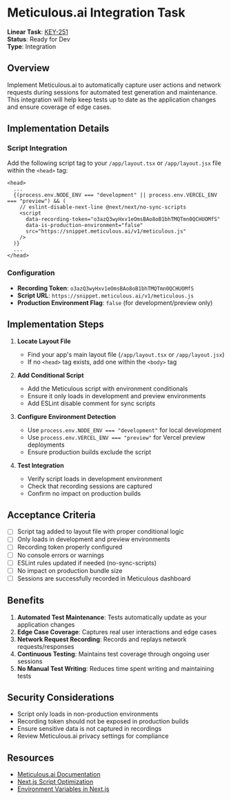 # Meticulous.ai Integration Task

**Linear Task**: [KEY-251](https://linear.app/team/issue/KEY-251)  
**Status**: Ready for Dev  
**Type**: Integration

## Overview

Implement Meticulous.ai to automatically capture user actions and network requests during sessions for automated test generation and maintenance. This integration will help keep tests up to date as the application changes and ensure coverage of edge cases.

## Implementation Details

### Script Integration

Add the following script tag to your `/app/layout.tsx` or `/app/layout.jsx` file within the `<head>` tag:

```tsx
<head>
  ...
  {(process.env.NODE_ENV === "development" || process.env.VERCEL_ENV === "preview") && (
    // eslint-disable-next-line @next/next/no-sync-scripts
    <script
      data-recording-token="o3azQ3wyHxv1eOmsBAo8oB1bhTMQTmn0QCHUOMfS"
      data-is-production-environment="false"
      src="https://snippet.meticulous.ai/v1/meticulous.js"
    />
  )}
  ...
</head>
```

### Configuration

- **Recording Token**: `o3azQ3wyHxv1eOmsBAo8oB1bhTMQTmn0QCHUOMfS`
- **Script URL**: `https://snippet.meticulous.ai/v1/meticulous.js`
- **Production Environment Flag**: `false` (for development/preview only)

## Implementation Steps

1. **Locate Layout File**
   - Find your app's main layout file (`/app/layout.tsx` or `/app/layout.jsx`)
   - If no `<head>` tag exists, add one within the `<body>` tag

2. **Add Conditional Script**
   - Add the Meticulous script with environment conditionals
   - Ensure it only loads in development and preview environments
   - Add ESLint disable comment for sync scripts

3. **Configure Environment Detection**
   - Use `process.env.NODE_ENV === "development"` for local development
   - Use `process.env.VERCEL_ENV === "preview"` for Vercel preview deployments
   - Ensure production builds exclude the script

4. **Test Integration**
   - Verify script loads in development environment
   - Check that recording sessions are captured
   - Confirm no impact on production builds

## Acceptance Criteria

- [ ] Script tag added to layout file with proper conditional logic
- [ ] Only loads in development and preview environments  
- [ ] Recording token properly configured
- [ ] No console errors or warnings
- [ ] ESLint rules updated if needed (no-sync-scripts)
- [ ] No impact on production bundle size
- [ ] Sessions are successfully recorded in Meticulous dashboard

## Benefits

1. **Automated Test Maintenance**: Tests automatically update as your application changes
2. **Edge Case Coverage**: Captures real user interactions and edge cases
3. **Network Request Recording**: Records and replays network requests/responses
4. **Continuous Testing**: Maintains test coverage through ongoing user sessions
5. **No Manual Test Writing**: Reduces time spent writing and maintaining tests

## Security Considerations

- Script only loads in non-production environments
- Recording token should not be exposed in production builds
- Ensure sensitive data is not captured in recordings
- Review Meticulous.ai privacy settings for compliance

## Resources

- [Meticulous.ai Documentation](https://meticulous.ai/docs)
- [Next.js Script Optimization](https://nextjs.org/docs/app/api-reference/components/script)
- [Environment Variables in Next.js](https://nextjs.org/docs/app/building-your-application/configuring/environment-variables) 